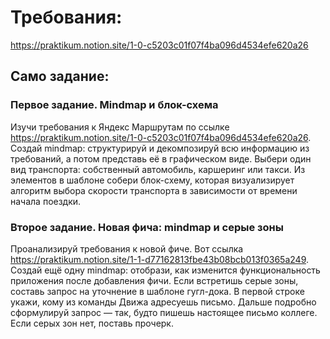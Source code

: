 # Требования: 
https://praktikum.notion.site/1-0-c5203c01f07f4ba096d4534efe620a26

## Само задание:

### Первое задание. Mindmap и блок-схема
Изучи требования к Яндекс Маршрутам по ссылке https://praktikum.notion.site/1-0-c5203c01f07f4ba096d4534efe620a26.
Создай mindmap: структурируй и декомпозируй всю информацию из требований, а потом представь её в графическом виде.
Выбери один вид транспорта: собственный автомобиль, каршеринг или такси. Из элементов в шаблоне собери блок-схему, которая визуализирует алгоритм выбора скорости транспорта в зависимости от времени начала поездки. 

### Второе задание. Новая фича: mindmap и серые зоны
Проанализируй требования к новой фиче. Вот ссылка https://praktikum.notion.site/1-1-d77162813fbe43b08bcb013f0365a249.
Создай ещё одну mindmap: отобрази, как изменится функциональность приложения после добавления фичи.
Если встретишь серые зоны, составь запрос на уточнение в шаблоне гугл-дока.
В первой строке укажи, кому из команды Движа адресуешь письмо.
Дальше подробно сформулируй запрос — так, будто пишешь настоящее письмо коллеге.
Если серых зон нет, поставь прочерк.
